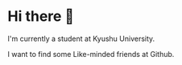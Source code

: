 # Hi there 🙌

I'm currently a student at Kyushu University.

I want to find some Like-minded friends at Github.

